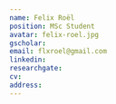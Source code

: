 ```yaml
---
name: Felix Roël
position: MSc Student
avatar: felix-roel.jpg
gscholar: 
email: flxroel@gmail.com
linkedin: 
researchgate:
cv:
address:
---
```

